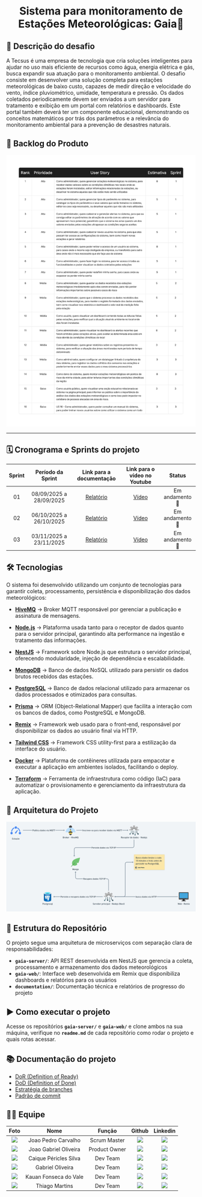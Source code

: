 <div align="center">
  <h1>Sistema para monitoramento de Estações Meteorológicas: Gaia🌿</h1>
</div>

## 🎯 Descrição do desafio

A Tecsus é uma empresa de tecnologia que cria soluções inteligentes para ajudar no uso mais eficiente de recursos como água, energia elétrica e gás, busca expandir sua atuação para o
monitoramento ambiental. O desafio consiste em desenvolver uma solução completa
para estações meteorológicas de baixo custo, capazes de medir direção e
velocidade do vento, índice pluviométrico, umidade, temperatura e pressão. Os
dados coletados periodicamente devem ser enviados a um servidor para tratamento
e exibição em um portal com relatórios e dashboards. Este portal também deverá
ter um componente educacional, demonstrando os conceitos matemáticos por trás
dos parâmetros e a relevância do monitoramento ambiental para a prevenção de
desastres naturais.

## 📖 Backlog do Produto

<img src="./media/backlog-gaia.png" />

---

## 🗓️ Cronograma e Sprints do projeto

| Sprint |    Período da Sprint    |                                       Link para a documentação                                       |             Link para o vídeo no Youtube             |     Status      |
| :----: | :---------------------: | :--------------------------------------------------------------------------------------------------: | :--------------------------------------------------: | :-------------: |
|   01   | 08/09/2025 a 28/09/2025 | [Relatório](https://github.com/CtrI-Alt-Del/gaia/blob/main/documentation/sprints/sprint-1-report.md) | [Vídeo](https://www.youtube.com/watch?v=jNQXAC9IVRw) | Em andamento 🚧 |
|   02   | 06/10/2025 a 26/10/2025 | [Relatório](https://github.com/CtrI-Alt-Del/gaia/blob/main/documentation/sprints/sprint-2-report.md) | [Vídeo](https://www.youtube.com/watch?v=jNQXAC9IVRw) | Em andamento 🚧 |
|   03   | 03/11/2025 a 23/11/2025 | [Relatório](https://github.com/CtrI-Alt-Del/gaia/blob/main/documentation/sprints/sprint-3-report.md) | [Vídeo](https://www.youtube.com/watch?v=jNQXAC9IVRw) | Em andamento 🚧 |

## 🛠️ Tecnologias

O sistema foi desenvolvido utilizando um conjunto de tecnologias para garantir
coleta, processamento, persistência e disponibilização dos dados meteorológicos:

- **[HiveMQ](https://www.hivemq.com/)** → Broker MQTT responsável por gerenciar
  a publicação e assinatura de mensagens.

- **[Node.js](https://nodejs.org/)** → Plataforma usada tanto para o receptor de
  dados quanto para o servidor principal, garantindo alta performance na
  ingestão e tratamento das informações.

- **[NestJS](https://nestjs.com/)** → Framework sobre Node.js que estrutura o
  servidor principal, oferecendo modularidade, injeção de dependência e
  escalabilidade.

- **[MongoDB](https://www.mongodb.com/)** → Banco de dados NoSQL utilizado para
  persistir os dados brutos recebidos das estações.

- **[PostgreSQL](https://www.postgresql.org/)** → Banco de dados relacional
  utilizado para armazenar os dados processados e otimizados para consultas.

- **[Prisma](https://www.prisma.io/)** → ORM (Object-Relational Mapper) que
  facilita a interação com os bancos de dados, como PostgreSQL e MongoDB.

- **[Remix](https://remix.run/)** → Framework web usado para o front-end,
  responsável por disponibilizar os dados ao usuário final via HTTP.

- **[Tailwind CSS](https://tailwindcss.com/)** → Framework CSS utility-first
  para a estilização da interface do usuário.

- **[Docker](https://www.docker.com/)** → Plataforma de contêineres utilizada
  para empacotar e executar a aplicação em ambientes isolados, facilitando o
  deploy.

- **[Terraform](https://www.terraform.io/)** → Ferramenta de infraestrutura como
  código (IaC) para automatizar o provisionamento e gerenciamento da
  infraestrutura da aplicação.

## 🏢 Arquitetura do Projeto

<img src="./media/archtecture.png" />

## 📁 Estrutura do Repositório

O projeto segue uma arquitetura de microserviços com separação clara de
responsabilidades:

- **`gaia-server/`**: API REST desenvolvida em NestJS que gerencia a coleta,
  processamento e armazenamento dos dados meteorológicos
- **`gaia-web/`**: Interface web desenvolvida em Remix que disponibiliza
  dashboards e relatórios para os usuários
- **`documentation/`**: Documentação técnica e relatórios de progresso do
  projeto

## ▶️ Como executar o projeto

Acesse os repositórios **`gaia-server/`** e **`gaia-web/`** e clone ambos na sua máquina, verifique no **`readme.md`** de cada repositório como rodar o projeto e quais rotas acessar.

## 📚 Documentação do projeto

- [DoR (Definition of Ready)](https://github.com/CtrI-Alt-Del/gaia/blob/main/documentation/dor.md)
- [DoD (Definition of Done)](https://github.com/CtrI-Alt-Del/gaia/blob/main/documentation/dod.md)
- [Estratégia de branches](https://github.com/CtrI-Alt-Del/gaia/blob/main/documentation/branch-stragery.md)
- [Padrão de commit](https://github.com/CtrI-Alt-Del/gaia/blob/main/documentation/commit-pattern.md)

## 👷🏻 Equipe

|                                    Foto                                    |          Nome           |    Função     |                                                                            Github                                                                            |                                                                                              Linkedin                                                                                               |
| :------------------------------------------------------------------------: | :---------------------: | :-----------: | :----------------------------------------------------------------------------------------------------------------------------------------------------------: | :-------------------------------------------------------------------------------------------------------------------------------------------------------------------------------------------------: |
|      <img src="https://github.com/JohnPetros.png?size=50" width="50">      |   Joao Pedro Carvalho   | Scrum Master  |      <a href="https://github.com/JohnPetros"><img src="https://img.shields.io/badge/GitHub-100000?style=for-the-badge&logo=github&logoColor=white"></a>      | <a href="https://www.linkedin.com/in/jo%C3%A3o-pedro-carvalho-dos-santos-42a0ab222/"><img src="https://img.shields.io/badge/LinkedIn-0077B5?style=for-the-badge&logo=linkedin&logoColor=white"></a> |
|  <img src="https://github.com/JoaoGabrielGarcia.png?size=50" width="50">   |  Joao Gabriel Oliveira  | Product Owner |  <a href="https://github.com/JoaoGabrielGarcia"><img src="https://img.shields.io/badge/GitHub-100000?style=for-the-badge&logo=github&logoColor=white"></a>   |  <a href="https://www.linkedin.com/in/jo%C3%A3o-gabriel-oliveira-garcia-b2563a22a/"><img src="https://img.shields.io/badge/LinkedIn-0077B5?style=for-the-badge&logo=linkedin&logoColor=white"></a>  |
| <img src="https://github.com/PasteldePaodeCoxinha.png?size=50" width="50"> |  Caique Péricles Silva  |   Dev Team    | <a href="https://github.com/PasteldePaodeCoxinha"><img src="https://img.shields.io/badge/GitHub-100000?style=for-the-badge&logo=github&logoColor=white"></a> |               <a href="https://www.linkedin.com/in/caiquepastelsilva"><img src="https://img.shields.io/badge/LinkedIn-0077B5?style=for-the-badge&logo=linkedin&logoColor=white"></a>                |
|       <img src="https://github.com/Tico1606.png?size=50" width="50">       |    Gabriel Oliveira     |  Dev Team   |       <a href="https://github.com/Tico1606"><img src="https://img.shields.io/badge/GitHub-100000?style=for-the-badge&logo=github&logoColor=white"></a>       |          <a href="https://www.linkedin.com/in/gabriel-oliveira-884ba5282/"><img src="https://img.shields.io/badge/LinkedIn-0077B5?style=for-the-badge&logo=linkedin&logoColor=white"></a>           |
|        <img src="https://github.com/kaufon.png?size=50" width="50">        |  Kauan Fonseca do Vale  |   Dev Team    |        <a href="https://github.com/kaufon"><img src="https://img.shields.io/badge/GitHub-100000?style=for-the-badge&logo=github&logoColor=white"></a>        |            <a href="https://www.linkedin.com/in/kauan-fonseca-b62188300/"><img src="https://img.shields.io/badge/LinkedIn-0077B5?style=for-the-badge&logo=linkedin&logoColor=white"></a>            |
|        <img src="https://github.com/0thigs.png?size=50" width="50">        |     Thiago Martins      |   Dev Team    |        <a href="https://github.com/0thigs"><img src="https://img.shields.io/badge/GitHub-100000?style=for-the-badge&logo=github&logoColor=white"></a>        |            <a href="https://www.linkedin.com/in/desenvolvedor-frontend/"><img src="https://img.shields.io/badge/LinkedIn-0077B5?style=for-the-badge&logo=linkedin&logoColor=white"></a>             |
